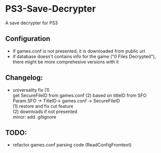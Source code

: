 # PS3-Save-Decrypter
A save decrypter for PS3

## Configuration

- if games.conf is not presented, it is downloaded from public url
- if database doesn't contains info for the game ("0 Files Decrypted"), there might be more comprehesive versions with it

## Changelog:
- universality fix (1)  
get SecureFileID from games.conf (2) based on titleID from SFO   
Param.SFO -> TitleID-> games.conf -> SecureFileID  
(1) restore and fix cut feature  
(2) downloads if not presented  
minor: add .gitignore

## TODO:
- refactor games.conf parsing code (ReadConfigFromtext)